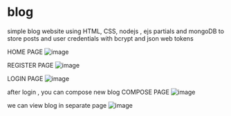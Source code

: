 # blog
simple blog website using HTML, CSS, nodejs , ejs partials and mongoDB to store posts and user credentials with bcrypt and json web tokens

HOME PAGE
![image](https://github.com/teja-dev-tech/blog/assets/135051682/bef73c68-1f18-4464-a154-7fa5a9a7a10a)

REGISTER PAGE
![image](https://github.com/teja-dev-tech/blog/assets/135051682/f9079abb-c1b2-4af9-ab2f-2998fa82316f)

LOGIN PAGE
![image](https://github.com/teja-dev-tech/blog/assets/135051682/a2808fa7-63fb-404e-a910-c5f88b53a259)

after login , you can compose new blog
COMPOSE PAGE
![image](https://github.com/teja-dev-tech/blog/assets/135051682/fa956f4a-4609-4c75-a45c-5dee26fb4345)

we can view blog in separate page 
![image](https://github.com/teja-dev-tech/blog/assets/135051682/8c8934ad-0c48-4b92-bc67-bd08c4d62c86)
